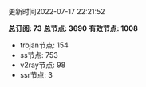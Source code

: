 更新时间2022-07-17 22:21:52

**总订阅: 73**
**总节点: 3690**
**有效节点: 1008**
- trojan节点: 154
- ss节点: 753
- v2ray节点: 98
- ssr节点: 3
